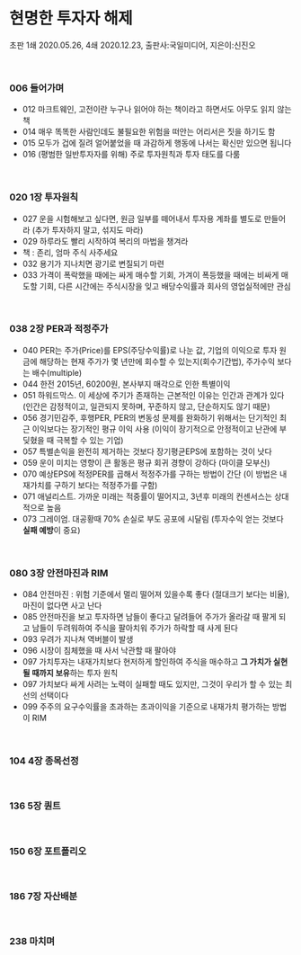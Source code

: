# 현명한 투자자 해제

초판 1쇄 2020.05.26, 4쇄 2020.12.23, 출판사:국일미디어, 지은이:신진오

<br>

### 006 들어가며
- 012 마크트웨인, 고전이란 누구나 읽어야 하는 책이라고 하면서도 아무도 읽지 않는 책
- 014 매우 똑똑한 사람인데도 불필요한 위험을 떠안는 어리서은 짓을 하기도 함
- 015 모두가 겁에 질려 얼어붙었을 때 과감하게 행동에 나서는 확신만 있으면 됩니다
- 016 (평범한 일반투자자를 위해) 주로 투자원칙과 투자 태도를 다룸  

<br>

### 020 1장 투자원칙
- 027 운을 시험해보고 싶다면, 원금 일부를 떼어내서 투자용 계좌를 별도로 만들어라 (추가 투자하지 말고, 섞지도 마라)
- 029 하루라도 빨리 시작하여 복리의 마법을 챙겨라
- 책 : 존리, 엄마 주식 사주세요
- 032 용기가 지나치면 광기로 변질되기 마련
- 033 가격이 폭락했을 때에는 싸게 매수할 기회, 가겨이 폭등했을 때에는 비싸게 매도할 기회, 다른 시간에는 주식시장을 잊고 배당수익률과 회사의 영업실적에만 관심

<br>

### 038 2장 PER과 적정주가
- 040 PER는 주가(Price)를 EPS(주당수익률)로 나눈 값, 기업의 이익으로 투자 원금에 해당하는 현재 주가가 몇 년만에 회수할 수 있는지(회수기간법), 주가수익 보다는 배수(multiple)
- 044 한전 2015년, 60200원, 본사부지 매각으로 인한 특별이익
- 051 하워드막스. 이 세상에 주기가 존재하는 근본적인 이유는 인간과 관계가 있다 (인간은 감정적이고, 일관되지 못하며, 꾸준하지 않고, 단순하지도 않기 때문)
- 056 경기민감주, 후행PER, PER의 변동성 문제를 완화하기 위해서는 단기적인 최근 이익보다는 장기적인 평규 이익 사용 (이익이 장기적으로 안정적이고 난관에 부딪혔을 때 극복할 수 있는 기업)
- 057 특별손익을 완전히 제거하는 것보다 장기평균EPS에 포함하는 것이 낫다
- 059 운이 미치는 영향이 큰 활동은 평규 회귀 경향이 강하다 (마이클 모부신)
- 070 예상EPS에 적정PER를 곱해서 적정주가를 구하는 방법이 간단 (이 방법은 내재가치를 구하기 보다는 적정주가를 구함)
- 071 애널리스트. 가까운 미래는 적중률이 떨어지고, 3년후 미래의 컨센서스는 상대적으로 높음
- 073 그레이엄. 대공황때 70% 손실로 부도 공포에 시달림 (투자수익 얻는 것보다 **실패 예방**이 중요)

<br>

### 080 3장 안전마진과 RIM
- 084 안전마진 : 위험 기준에서 멀리 떨어져 있을수록 좋다 (절대크기 보다는 비율), 마진이 없다면 사고 난다
- 085 안전마진을 보고 투자하면 남들이 좋다고 달려들어 주가가 올라갈 때 팔게 되고 남들이 두려워하여 주식을 팔아치워 주가가 하락할 때 사게 된다
- 093 우려가 지나쳐 역버블이 발생
- 096 시장이 침체했을 때 사서 낙관할 때 팔아야
- 097 가치투자는 내재가치보다 현저하게 할인하여 주식을 매수하고 **그 가치가 실현될 때까지 보유**하는 투자 원칙
- 097 가치보다 싸게 사려는 노력이 실패할 때도 있지만, 그것이 우리가 할 수 있는 최선의 선택이다
- 099 주주의 요구수익률을 초과하는 초과이익을 기준으로 내재가치 평가하는 방법이 RIM
<br>

### 104 4장 종목선정

<br>

### 136 5장 퀀트

<br>

### 150 6장 포트폴리오

<br>

### 186 7장 자산배분

<br>

### 238 마치며


